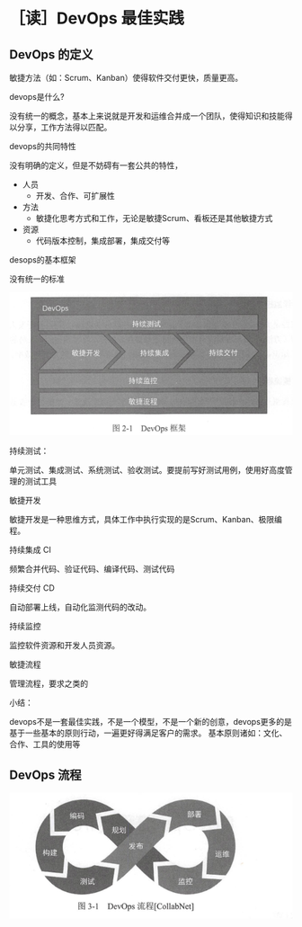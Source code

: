# ［读］DevOps 最佳实践

## DevOps 的定义



敏捷方法（如：Scrum、Kanban）使得软件交付更快，质量更高。





devops是什么?

没有统一的概念，基本上来说就是开发和运维合并成一个团队，使得知识和技能得以分享，工作方法得以匹配。



devops的共同特性

没有明确的定义，但是不妨碍有一套公共的特性，

- 人员
	- 开发、合作、可扩展性
- 方法
	- 敏捷化思考方式和工作，无论是敏捷Scrum、看板还是其他敏捷方式
- 资源
	- 代码版本控制，集成部署，集成交付等



desops的基本框架

没有统一的标准

![image-20211213170621119](_assets/［读］DevOps%20最佳实践/image-20211213170621119.png)



持续测试：

单元测试、集成测试、系统测试、验收测试。要提前写好测试用例，使用好高度管理的测试工具

敏捷开发

敏捷开发是一种思维方式，具体工作中执行实现的是Scrum、Kanban、极限编程。

持续集成 CI

频繁合并代码、验证代码、编译代码、测试代码

持续交付 CD

自动部署上线，自动化监测代码的改动。

持续监控

监控软件资源和开发人员资源。

敏捷流程

管理流程，要求之类的

小结：

devops不是一套最佳实践，不是一个模型，不是一个新的创意，devops更多的是基于一些基本的原则行动，一遍更好得满足客户的需求。 基本原则诸如：文化、合作、工具的使用等

## DevOps 流程



![image-20211213172847752](_assets/［读］DevOps%20最佳实践/image-20211213172847752.png)































